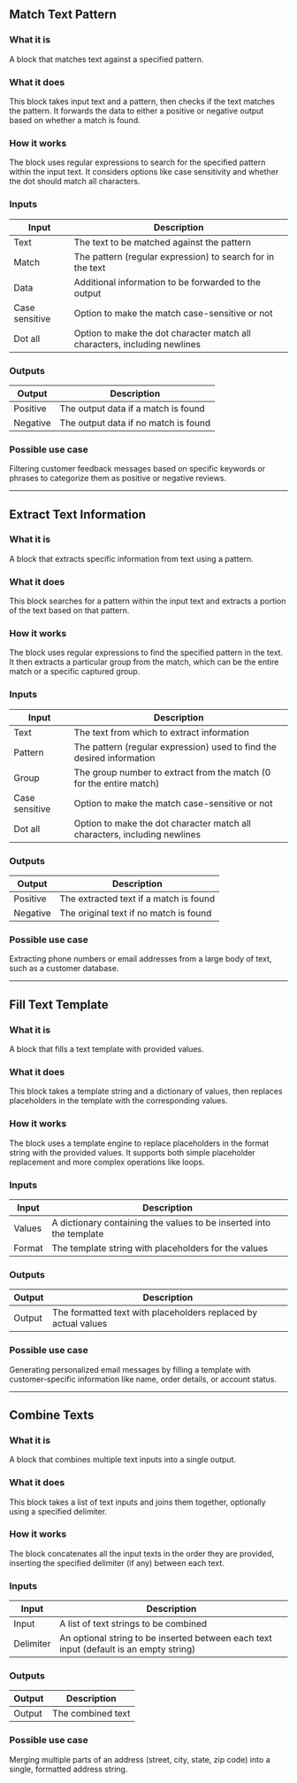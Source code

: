 ## Match Text Pattern

### What it is
A block that matches text against a specified pattern.

### What it does
This block takes input text and a pattern, then checks if the text matches the pattern. It forwards the data to either a positive or negative output based on whether a match is found.

### How it works
The block uses regular expressions to search for the specified pattern within the input text. It considers options like case sensitivity and whether the dot should match all characters.

### Inputs
| Input | Description |
|-------|-------------|
| Text | The text to be matched against the pattern |
| Match | The pattern (regular expression) to search for in the text |
| Data | Additional information to be forwarded to the output |
| Case sensitive | Option to make the match case-sensitive or not |
| Dot all | Option to make the dot character match all characters, including newlines |

### Outputs
| Output | Description |
|--------|-------------|
| Positive | The output data if a match is found |
| Negative | The output data if no match is found |

### Possible use case
Filtering customer feedback messages based on specific keywords or phrases to categorize them as positive or negative reviews.

---

## Extract Text Information

### What it is
A block that extracts specific information from text using a pattern.

### What it does
This block searches for a pattern within the input text and extracts a portion of the text based on that pattern.

### How it works
The block uses regular expressions to find the specified pattern in the text. It then extracts a particular group from the match, which can be the entire match or a specific captured group.

### Inputs
| Input | Description |
|-------|-------------|
| Text | The text from which to extract information |
| Pattern | The pattern (regular expression) used to find the desired information |
| Group | The group number to extract from the match (0 for the entire match) |
| Case sensitive | Option to make the match case-sensitive or not |
| Dot all | Option to make the dot character match all characters, including newlines |

### Outputs
| Output | Description |
|--------|-------------|
| Positive | The extracted text if a match is found |
| Negative | The original text if no match is found |

### Possible use case
Extracting phone numbers or email addresses from a large body of text, such as a customer database.

---

## Fill Text Template

### What it is
A block that fills a text template with provided values.

### What it does
This block takes a template string and a dictionary of values, then replaces placeholders in the template with the corresponding values.

### How it works
The block uses a template engine to replace placeholders in the format string with the provided values. It supports both simple placeholder replacement and more complex operations like loops.

### Inputs
| Input | Description |
|-------|-------------|
| Values | A dictionary containing the values to be inserted into the template |
| Format | The template string with placeholders for the values |

### Outputs
| Output | Description |
|--------|-------------|
| Output | The formatted text with placeholders replaced by actual values |

### Possible use case
Generating personalized email messages by filling a template with customer-specific information like name, order details, or account status.

---

## Combine Texts

### What it is
A block that combines multiple text inputs into a single output.

### What it does
This block takes a list of text inputs and joins them together, optionally using a specified delimiter.

### How it works
The block concatenates all the input texts in the order they are provided, inserting the specified delimiter (if any) between each text.

### Inputs
| Input | Description |
|-------|-------------|
| Input | A list of text strings to be combined |
| Delimiter | An optional string to be inserted between each text input (default is an empty string) |

### Outputs
| Output | Description |
|--------|-------------|
| Output | The combined text |

### Possible use case
Merging multiple parts of an address (street, city, state, zip code) into a single, formatted address string.